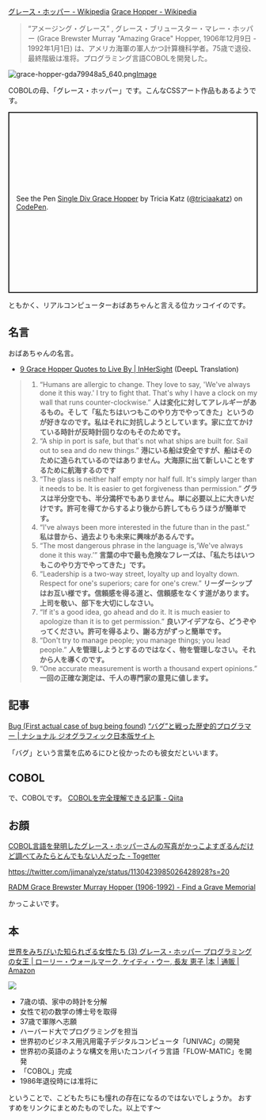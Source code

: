[グレース・ホッパー - Wikipedia](https://ja.wikipedia.org/wiki/%E3%82%B0%E3%83%AC%E3%83%BC%E3%82%B9%E3%83%BB%E3%83%9B%E3%83%83%E3%83%91%E3%83%BC)
[Grace Hopper - Wikipedia](https://en.wikipedia.org/wiki/Grace_Hopper)

> “アメージング・グレース” , グレース・ブリュースター・マレー・ホッパー (Grace Brewster Murray "Amazing Grace" Hopper, 1906年12月9日 - 1992年1月1日) は、アメリカ海軍の軍人かつ計算機科学者。75歳で退役、最終階級は准将。プログラミング言語COBOLを開発した。


![grace-hopper-gda79948a5_640.png](https://qiita-image-store.s3.ap-northeast-1.amazonaws.com/0/93824/9f66e1ea-2c3c-accf-0923-671db517e38f.png)[Image](https://pixabay.com/images/id-154833/)


COBOLの母、「グレース・ホッパー」です。こんなCSSアート作品もあるようです。

<p class="codepen" data-height="365" data-theme-id="light" data-default-tab="css,result" data-user="triciaakatz" data-slug-hash="eEyYNP" style="height: 365px; box-sizing: border-box; display: flex; align-items: center; justify-content: center; border: 2px solid; margin: 1em 0; padding: 1em;" data-pen-title="Single Div Grace Hopper">
  <span>See the Pen <a href="https://codepen.io/triciaakatz/pen/eEyYNP">
  Single Div Grace Hopper</a> by Tricia Katz (<a href="https://codepen.io/triciaakatz">@triciaakatz</a>)
  on <a href="https://codepen.io">CodePen</a>.</span>
</p>
<script async src="https://cpwebassets.codepen.io/assets/embed/ei.js"></script>

ともかく、リアルコンピューターおばあちゃんと言える位カッコイイのです。


## 名言

おばあちゃんの名言。

- [9 Grace Hopper Quotes to Live By | InHerSight](https://www.inhersight.com/blog/insight-commentary/grace-hopper-quotes) (DeepL Translation)

> 1. “Humans are allergic to change. They love to say, 'We've always done it this way.' I try to fight that. That's why I have a clock on my wall that runs counter-clockwise.”
**人は変化に対してアレルギーがあるもの。そして「私たちはいつもこのやり方でやってきた」というのが好きなのです。私はそれに対抗しようとしています。家に立てかけている時計が反時計回りなのもそのためです。**
> 2. “A ship in port is safe, but that's not what ships are built for. Sail out to sea and do new things.”
**港にいる船は安全ですが、船はそのために造られているのではありません。大海原に出て新しいことをするために航海するのです**
> 3. “The glass is neither half empty nor half full. It's simply larger than it needs to be. It is easier to get forgiveness than permission.”
**グラスは半分空でも、半分満杯でもありません。単に必要以上に大きいだけです。許可を得てからするより後から許してもらうほうが簡単です。**
> 4. “I've always been more interested in the future than in the past.”
**私は昔から、過去よりも未来に興味があるんです。**
> 5. “The most dangerous phrase in the language is,‘We've always done it this way.’”
**言葉の中で最も危険なフレーズは、「私たちはいつもこのやり方でやってきた」です。**
> 6. “Leadership is a two-way street, loyalty up and loyalty down. Respect for one's superiors; care for one's crew.”
**リーダーシップはお互い様です。信頼感を得る道と、信頼感をなくす道があります。上司を敬い、部下を大切にしなさい。**
> 7. “If it's a good idea, go ahead and do it. It is much easier to apologize than it is to get permission.”
**良いアイデアなら、どうぞやってください。許可を得るより、謝る方がずっと簡単です。**
> 8. “Don't try to manage people; you manage things; you lead people.”
**人を管理しようとするのではなく、物を管理しなさい。それから人を導くのです。**
> 9. “One accurate measurement is worth a thousand expert opinions.”
**一回の正確な測定は、千人の専門家の意見に値します。** 



## 記事
[Bug (First actual case of bug being found)](http://www.catb.org/~esr/jargon/html/B/bug.html)
[“バグ”と戦った歴史的プログラマー | ナショナル ジオグラフィック日本版サイト](https://natgeo.nikkeibp.co.jp/nng/article/news/14/8624/)

「バグ」という言葉を広めるにひと役かったのも彼女だといいます。

## COBOL

で、COBOLです。
[COBOLを完全理解できる記事 - Qiita](https://qiita.com/e99h2121/items/47857957fd549c83b5cb)

## お顔
[COBOL言語を発明したグレース・ホッパーさんの写真がかっこよすぎるんだけど調べてみたらとんでもない人だった - Togetter](https://togetter.com/li/1358130)

https://twitter.com/jimanalyze/status/1130423985026428928?s=20

[RADM Grace Brewster Murray Hopper (1906-1992) - Find a Grave Memorial](https://www.findagrave.com/memorial/1784/grace-brewster-hopper)

かっこよいです。

## 本
[世界をみちびいた知られざる女性たち (3) グレース・ホッパー プログラミングの女王 | ローリー・ウォールマーク, ケイティ・ウー, 長友 恵子 |本 | 通販 | Amazon](https://www.amazon.co.jp/dp/4265851282)

![](https://images-na.ssl-images-amazon.com/images/I/51f+RlIy1CL._SX258_BO1,204,203,200_.jpg)

- 7歳の頃、家中の時計を分解
- 女性で初の数学の博士号を取得
- 37歳で軍隊へ志願
- ハーバード大でプログラミングを担当
- 世界初のビジネス用汎用電子デジタルコンピュータ「UNIVAC」の開発
- 世界初の英語のような構文を用いたコンパイラ言語「FLOW-MATIC」を開発
- 「COBOL」完成
- 1986年退役時には准将に

ということで、こどもたちにも憧れの存在になるのではないでしょうか。
おすすめをリンクにまとめたものでした。以上です～
